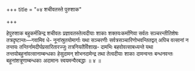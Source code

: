 +++
title = "०४ शचीवतस्ते पुरुशाक"

+++

हेपुरुशाक बहुकर्मन्निन्द्र शचीवतः प्रज्ञावतस्तेत्वदीयाः शाकाः शक्तयःकर्माणिवा सर्वतः सञ्चरन्तीतिशेषः तत्रदृष्टान्तः—गवामिव धे- नूनांस्रुतयोमार्गाः यथा सञ्चरणीः सर्वत्रसञ्चारिणोभवन्तितद्वत् अपिच वत्सानां न तन्तयः तन्तिर्नामदीर्घप्रसारितारज्जुः तत्रनियतैर्विशाख- दामभिः बहवोवत्साबध्यन्ते यथा तन्तयोबहुनांवत्सानाम्बन्धकाः हेसुदामन् शोभनदामेन्द्र तथा तेत्वदीयाः शाकाः दामन्वन्तः बन्धनवन्तः बहूनांशत्रूणाम्बन्धकाः अदामानः स्वयमन्यैरबद्धाः ॥ ४ ॥